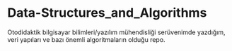# Data-Structures_and_Algorithms

Otodidaktik bilgisayar bilimleri/yazılım mühendisliği serüvenimde yazdığım, veri yapıları ve bazı önemli algoritmaların olduğu repo.
